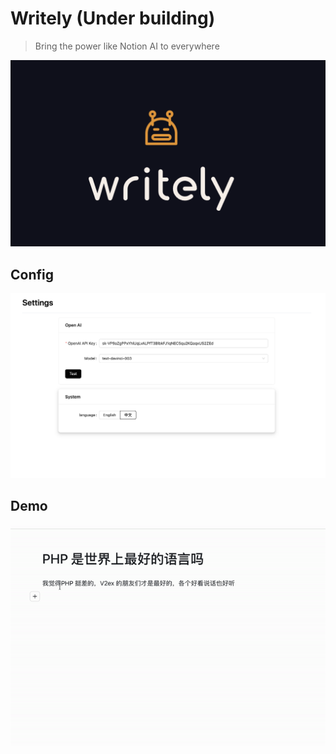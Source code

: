 # Writely (Under building)

> Bring the power like Notion AI to everywhere

![](./assets/logo.png)

## Config

![](./assets/config.png)

## Demo

![](./assets/demo.gif)
